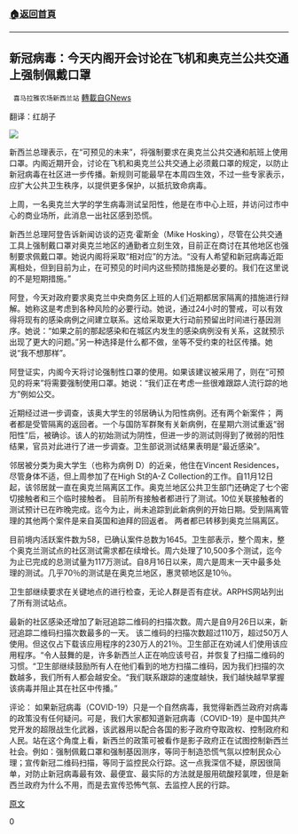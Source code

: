 ###  [:house:返回首頁](https://github.com/ourhimalayas/txt)
---

## 新冠病毒：今天内阁开会讨论在飞机和奥克兰公共交通上强制佩戴口罩
` 喜马拉雅农场新西兰站` [轉載自GNews](https://gnews.org/zh-hans/569337/)

翻译：红胡子

![](https://gnews-media-offload.s3.amazonaws.com/wp-content/uploads/2020/11/18020726/Capture-32.png)

新西兰总理表示，在“可预见的未来”，将强制要求在奥克兰公共交通和航班上使用口罩。内阁近期开会，讨论在飞机和奥克兰公共交通上必须戴口罩的规定，以防止新冠病毒在社区进一步传播。新规则可能最早在本周四生效，不过一些专家表示，应扩大公共卫生秩序，以提供更多保护，以抵抗致命病毒。

上周，一名奥克兰大学的学生病毒测试呈阳性，他是在市中心上班，并访问过市中心的商业场所，此消息一出社区感到恐慌。

新西兰总理阿登告诉新闻访谈的迈克·霍斯金（Mike Hosking），尽管在公共交通工具上强制戴口罩对奥克兰地区的通勤者立刻生效，目前正在商讨在其他地区也强制要求佩戴口罩。她说内阁将采取“相对应”的方法。“没有人希望和新冠病毒近距离相处，但到目前为止，在可预见的时间内这些预防措施是必要的。我们在这里说的不是短期措施。”

阿登，今天对政府要求奥克兰中央商务区上班的人们近期都居家隔离的措施进行辩解。她称这是考虑到各种风险的必要行动。她说，通过24小时的警戒，可以有效得将现有的感染病例之间建立联系。这给采取更大行动前预留出时间进行基因测序。她说：“如果之前的那起感染和在城区内发生的感染病例没有关系，这就预示出现了更大的问题。”另一种选择是什么都不做，坐等不受约束的社区传播。她说“我不想那样”。

阿登证实，内阁今天将讨论强制性口罩的使用。如果该建议被采用了，则在“可预见的将来”将需要强制使用口罩。她说：“我们正在考虑一些很难跟踪人流行踪的地方”例如公交。

近期经过进一步调查，该奥大学生的邻居确认为阳性病例。还有两个新案件； 两者都是受管隔离的返回者。一个与国防军群聚有关新病例，在星期六测试重返“弱阳性”后，被确诊。该人的初始测试为阴性，但进一步的测试则得到了微弱的阳性结果，官员对此进行了进一步调查。卫生部说测试结果表明是“最近感染”。

邻居被分类为奥大学生（也称为病例 D）的近亲，他住在Vincent Residences，尽管身体不适，但上周参加了在High St的A-Z Collection的工作。自11月12日起，该邻居就一直在奥克兰隔离区工作。奥克兰地区公共卫生部门还确定了七个密切接触者和三个临时接触者。 目前所有接触者都进行了测试。10位关联接触者的测试预计已在昨晚完成。迄今为止，尚未追踪到此新病例的开始日期。受到隔离管理的其他两个案件是来自英国和迪拜的回返者。 两者都已转移到奥克兰隔离区。

目前境内活跃案件数为58，已确认案件总数为1645。卫生部表示，整个周末，整个奥克兰测试点的社区测试需求都在续增长。周六处理了10,500多个测试，迄今为止已完成的总测试量为117万测试。自8月16日以来，周六是周末一天中最多处理的测试。几乎70％的测试是在奥克兰地区，惠灵顿地区是10％。

卫生部继续要求在关键地点的进行检查，无论人群是否有症状。ARPHS网站列出了所有测试站点。

最新的社区感染还增加了新冠追踪二维码的扫描次数。周六是自9月26日以来，新冠追踪二维码扫描次数最多的一天。 该二维码的扫描次数超过110万，超过50万人使用。但这仅占下载该应用程序的230万人的21％。卫生部正在劝诫人们使用该应用程序。“令人鼓舞的是，许多新西兰人正在响应该号召，并恢复了扫描二维码的习惯。“卫生部继续鼓励所有人在他们看到的地方扫描二维码，因为我们扫描的次数越多，我们所有人都会越安全。“我们联系跟踪的速度越快，我们越快越早掌握该病毒并阻止其在社区中传播。”

评论：
如果新冠病毒（COVID-19）只是一个自然病毒，我觉得新西兰政府对病毒的政策没有任何疑问。可是，我们大家都知道新冠病毒（COVID-19）是中国共产党开发的超限战生化武器，该武器用以配合各国的影子政府夺取政权、控制政府和人民。站在这个角度上看，新西兰的政策可被看作是影子政府正在试图控制新西兰社会。例如：强制佩戴口罩和强制基因测序，等同于制造恐慌气氛以控制民众心理；宣传新冠二维码扫描，等同于监控民众行踪。这一点我深信不疑，原因很简单，对防止新冠病毒最有效、最便宜、最实际的方法就是服用硫酸羟氯喹，但是新西兰政府为什么不用，而是去宣传恐怖气氛、去监控人民的行踪。

[原文](https://www.nzherald.co.nz/nz/news/article.cfm?c_id=1&amp;objectid=12382074)

0
